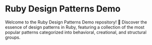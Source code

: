 # Ruby Design Patterns Demo

Welcome to the Ruby Design Patterns Demo repository! 🚀 Discover the essence of design patterns in Ruby, featuring a collection of the most popular patterns categorized into behavioral, creational, and structural groups.

